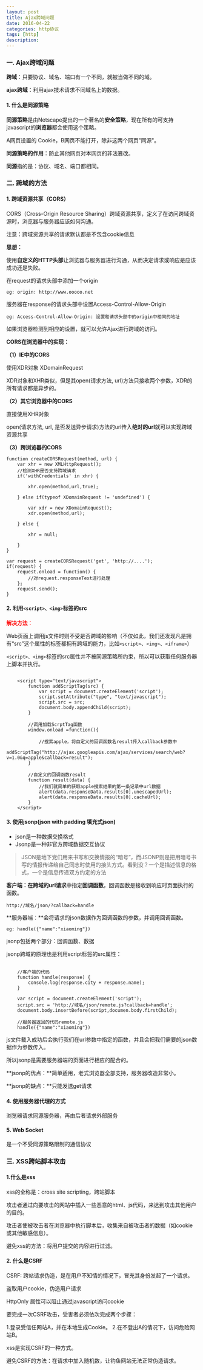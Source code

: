 ```yaml
---
layout: post
title: Ajax跨域问题
date: 2016-04-22
categories: http协议
tags: [http]
description: 
---
```

### 一. Ajax跨域问题

**跨域**：只要协议、域名、端口有一个不同，就被当做不同的域。

**ajax跨域**：利用ajax技术请求不同域名上的数据。

#### 1. 什么是同源策略

**同源策略**是由Netscape提出的一个著名的**安全策略**，现在所有的可支持javascript的**浏览器**都会使用这个策略。

A网页设置的 Cookie，B网页不能打开，除非这两个网页"同源"。

**同源策略的作用**：防止其他网页对本网页的非法篡改。

**同源**指的是：协议、域名、端口都相同。

### 二. 跨域的方法

#### 1. 跨域资源共享（CORS）

CORS（Cross-Origin Resource Sharing）跨域资源共享，定义了在访问跨域资源时，浏览器与服务器应该如何沟通。

注意：跨域资源共享的请求默认都是不包含cookie信息

**思想：**

使用**自定义的HTTP头部**让浏览器与服务器进行沟通，从而决定请求或响应是应该成功还是失败。

在request的请求头部中添加一个origin

`eg: origin: http://www.ooooo.net`

服务器在response的请求头部中设置Access-Control-Allow-Origin

`eg: Access-Control-Allow-Origin: 设置和请求头部中的origin中相同的地址`

如果浏览器检测到相应的设置，就可以允许Ajax进行跨域的访问。

**CORS在浏览器中的实现：**

**（1）IE中的CORS**

使用XDR对象 XDomainRequest

XDR对象和XHR类似，但是其open(请求方法, url)方法只接收两个参数，XDR的所有请求都是异步的。

**（2）其它浏览器中的CORS**

直接使用XHR对象

open(请求方法, url, 是否发送异步请求)方法的url传入**绝对的url**就可以实现跨域资源共享

**（3）跨浏览器的CORS**

```
function createCORSRequest(method, url) {
	var xhr = new XMLHttpRequest();
	//检测XHR是否支持跨域请求
	if('withCredentials' in xhr) {
	
		xhr.open(method,url,true);
		
	} else if(typeof XDomainRequest != 'undefined') {
	
		var xdr = new XDomainRequest();
		xdr.open(method,url);
		
	} else {
	
		xhr = null;
		
	}
}

var request = createCORSRequest('get', 'http://....');
if(request) {
	request.onload = function() {
		//对request.responseText进行处理
	};
	request.send();
}
```

#### 2. 利用`<script>、<img>`标签的src

<font color="red">**解决方法**：</font>

Web页面上调用js文件时则不受是否跨域的影响（不仅如此，我们还发现凡是拥有“src”这个属性的标签都拥有跨域的能力，比如`<script>`、`<img>`、`<iframe>`）

`<script>、<img>`标签的src属性并不被同源策略所约束，所以可以获取任何服务器上脚本并执行。

```

	<script type="text/javascript">
		function addScriptTag(src) {
 			var script = document.createElement('script');
 			script.setAttribute("type", "text/javascript");
 			script.src = src;
 			document.body.appendChild(script);
 		}
		
		//调用加载ScrptTag函数
 		window.onload =function(){

			//搜索apple，将自定义的回调函数名result传入callback参数中             
			addScriptTag("http://ajax.googleapis.com/ajax/services/search/web?v=1.0&q=apple&callback=result");
 		}
 		
		//自定义的回调函数result	
		function result(data) {
 			//我们就简单的获取apple搜索结果的第一条记录中url数据    
 			alert(data.responseData.results[0].unescapedUrl);
			alert(data.responseData.results[0].cacheUrl);
		}
	</script>
```

#### 3. 使用jsonp(json with padding 填充式json)

- json是一种数据交换格式
- Jsonp是一种非官方跨域数据交互协议

> JSON是地下党们用来书写和交换情报的“暗号”，而JSONP则是把用暗号书写的情报传递给自己同志时使用的接头方式。看到没？一个是描述信息的格式，一个是信息传递双方约定的方法

**客户端：**在**跨域的url请求**中指定**回调函数**，回调函数是接收到响应时页面执行的函数。

 `http://域名/json/?callback=handle`
 
**服务器端：**会将请求的json数据作为回调函数的参数，并调用回调函数。

 `eg: handle({"name":"xiaoming"})`

jsonp包括两个部分：回调函数、数据

jsonp跨域的原理也是利用script标签的src属性：

```

	//客户端的代码
	function handle(response) {
		console.log(response.city + response.name);
	}

	var script = document.createElement('script');
	script.src = 'http://域名/json/remote.js?callback=handle';
	document.body.insertBefore(script,documen.body.firstChild);

	//服务器返回的代码remote.js
	handle({"name":"xiaoming"})
```

js文件载入成功后会执行我们在url参数中指定的函数，并且会把我们需要的json数据作为参数传入。

所以jsonp是需要服务器端的页面进行相应的配合的。

**jsonp的优点：**简单适用，老式浏览器全部支持，服务器改造非常小。

**jsonp的缺点：**只能发送get请求

#### 4. 使用服务器代理的方式

浏览器请求同源服务器，再由后者请求外部服务

#### 5. Web Socket

是一个不受同源策略限制的通信协议

### 三. XSS跨站脚本攻击

#### 1.什么是xss

xss的全称是：cross site scripting，跨站脚本

攻击者通过向要攻击的网站中插入一些恶意的html、js代码，来达到攻击其他用户的目的。

攻击者使被攻击者在浏览器中执行脚本后，收集来自被攻击者的数据（如cookie或其他敏感信息）。

避免xss的方法：将用户提交的内容进行过滤。

#### 2. 什么是CSRF

CSRF:  跨站请求伪造，是在用户不知情的情况下，冒充其身份发起了一个请求。

盗取用户cookie，伪造用户请求

HttpOnly 属性可以阻止通过javascript访问cookie

要完成一次CSRF攻击，受害者必须依次完成两个步骤：

1.登录受信任网站A，并在本地生成Cookie。
2.在不登出A的情况下，访问危险网站B。

xss是实现CSRF的一种方式。

避免CSRF的方法：在请求中加入随机数，让钓鱼网站无法正常伪造请求。




